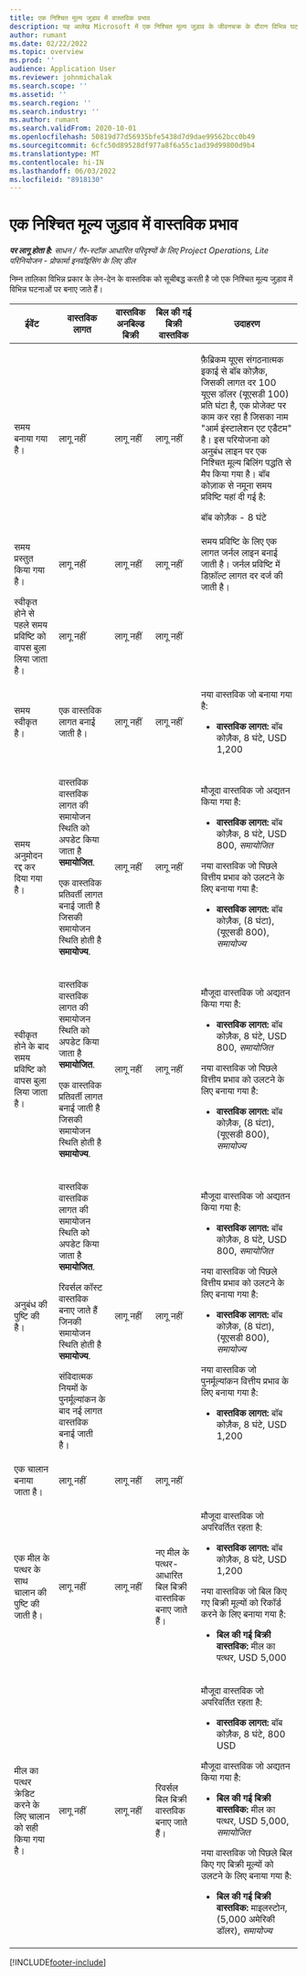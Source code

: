 ```yaml
---
title: एक निश्चित मूल्य जुड़ाव में वास्तविक प्रभाव
description: यह आलेख Microsoft में एक निश्चित मूल्य जुड़ाव के जीवनचक्र के दौरान विभिन्न घटनाओं पर वास्तविक तालिका पर प्रभाव के बारे में जानकारी प्रदान करता है।Dynamics 365 Project Operations
author: rumant
ms.date: 02/22/2022
ms.topic: overview
ms.prod: ''
audience: Application User
ms.reviewer: johnmichalak
ms.search.scope: ''
ms.assetid: ''
ms.search.region: ''
ms.search.industry: ''
ms.author: rumant
ms.search.validFrom: 2020-10-01
ms.openlocfilehash: 50819d77d56935bfe5438d7d9dae99562bcc0b49
ms.sourcegitcommit: 6cfc50d89528df977a8f6a55c1ad39d99800d9b4
ms.translationtype: MT
ms.contentlocale: hi-IN
ms.lasthandoff: 06/03/2022
ms.locfileid: "8918130"
---
```

# <a name="actuals-impact-in-a-fixed-price-engagement"></a>एक निश्चित मूल्य जुड़ाव में वास्तविक प्रभाव

_**पर लागू होता है:** साधन / गैर-स्टॉक आधारित परिदृश्यों के लिए Project Operations, Lite परिनियोजन - प्रोफार्मा इनवॉइसिंग के लिए डील_

निम्न तालिका विभिन्न प्रकार के लेन-देन के वास्तविक को सूचीबद्ध करती है जो एक निश्चित मूल्य जुड़ाव में विभिन्न घटनाओं पर बनाए जाते हैं।

| ईवेंट | वास्तविक लागत | वास्तविक अनबिल्ड बिक्री | बिल की गई बिक्री वास्तविक | उदाहरण |
|---|---|---|---|---|
| समय बनाया गया है। | लागू नहीं | लागू नहीं | लागू नहीं | <p>फ़ैब्रिकम यूएस संगठनात्मक इकाई से बॉब कोज़ैक, जिसकी लागत दर 100 यूएस डॉलर (यूएसडी 100) प्रति घंटा है, एक प्रोजेक्ट पर काम कर रहा है जिसका नाम "आर्म इंस्टालेशन एट एडैटम" है। इस परियोजना को अनुबंध लाइन पर एक निश्चित मूल्य बिलिंग पद्धति से मैप किया गया है। बॉब कोज़ाक से नमूना समय प्रविष्टि यहां दी गई है:</p><p>बॉब कोज़ैक - 8 घंटे</p> |
| समय प्रस्तुत किया गया है। | लागू नहीं | लागू नहीं | लागू नहीं | समय प्रविष्टि के लिए एक लागत जर्नल लाइन बनाई जाती है। जर्नल प्रविष्टि में डिफ़ॉल्ट लागत दर दर्ज की जाती है। |
| स्वीकृत होने से पहले समय प्रविष्टि को वापस बुला लिया जाता है। | लागू नहीं | लागू नहीं | लागू नहीं | |
| समय स्वीकृत है। | एक वास्तविक लागत बनाई जाती है। | लागू नहीं | लागू नहीं | <p>नया वास्तविक जो बनाया गया है:</p><ul><li>**वास्तविक लागत:** बॉब कोज़ैक, 8 घंटे, USD 1,200</li></ul> |
| समय अनुमोदन रद्द कर दिया गया है। | <p>वास्तविक वास्तविक लागत की समायोजन स्थिति को अपडेट किया जाता है **समायोजित**.</p><p>एक वास्तविक प्रतिवर्ती लागत बनाई जाती है जिसकी समायोजन स्थिति होती है **समायोज्य**.</p> | लागू नहीं | लागू नहीं | <p>मौजूदा वास्तविक जो अद्यतन किया गया है:</p><ul><li>**वास्तविक लागत:** बॉब कोज़ैक, 8 घंटे, USD 800, *समायोजित*</li></ul><p>नया वास्तविक जो पिछले वित्तीय प्रभाव को उलटने के लिए बनाया गया है:</p><ul><li>**वास्तविक लागत:** बॉब कोज़ैक, (8 घंटा), (यूएसडी 800), *समायोज्य*</li></ul> |
| स्वीकृत होने के बाद समय प्रविष्टि को वापस बुला लिया जाता है। | <p>वास्तविक वास्तविक लागत की समायोजन स्थिति को अपडेट किया जाता है **समायोजित**.</p><p>एक वास्तविक प्रतिवर्ती लागत बनाई जाती है जिसकी समायोजन स्थिति होती है **समायोज्य**.</p> | लागू नहीं | लागू नहीं | <p>मौजूदा वास्तविक जो अद्यतन किया गया है:</p><ul><li>**वास्तविक लागत:** बॉब कोज़ैक, 8 घंटे, USD 800, *समायोजित*</li></ul><p>नया वास्तविक जो पिछले वित्तीय प्रभाव को उलटने के लिए बनाया गया है:</p><ul><li>**वास्तविक लागत:** बॉब कोज़ैक, (8 घंटा), (यूएसडी 800), *समायोज्य*</li></ul> |
| अनुबंध की पुष्टि की है। | <p>वास्तविक वास्तविक लागत की समायोजन स्थिति को अपडेट किया जाता है **समायोजित**.</p><p>रिवर्सल कॉस्ट वास्‍तविक बनाए जाते हैं जिनकी समायोजन स्थिति होती है **समायोज्य**.</p><p>संविदात्मक नियमों के पुनर्मूल्यांकन के बाद नई लागत वास्तविक बनाई जाती है।</p> | लागू नहीं | लागू नहीं | <p>मौजूदा वास्तविक जो अद्यतन किया गया है:</p><ul><li>**वास्तविक लागत:** बॉब कोज़ैक, 8 घंटे, USD 800, *समायोजित*</li></ul><p>नया वास्तविक जो पिछले वित्तीय प्रभाव को उलटने के लिए बनाया गया है:</p><ul><li>**वास्तविक लागत:** बॉब कोज़ैक, (8 घंटा), (यूएसडी 800), *समायोज्य*</li></ul><p>नया वास्तविक जो पुनर्मूल्यांकन वित्तीय प्रभाव के लिए बनाया गया है:</p><ul><li>**वास्तविक लागत:** बॉब कोज़ैक, 8 घंटे, USD 1,200</li></ul> |
| एक चालान बनाया जाता है। | लागू नहीं | लागू नहीं | लागू नहीं | |
| एक मील के पत्थर के साथ चालान की पुष्टि की जाती है। | लागू नहीं | लागू नहीं | नए मील के पत्थर-आधारित बिल बिक्री वास्तविक बनाए जाते हैं। | <p>मौजूदा वास्तविक जो अपरिवर्तित रहता है:</p><ul><li>**वास्तविक लागत:** बॉब कोज़ैक, 8 घंटे, USD 1,200</li></ul><p>नया वास्तविक जो बिल किए गए बिक्री मूल्यों को रिकॉर्ड करने के लिए बनाया गया है:</p><ul><li>**बिल की गई बिक्री वास्तविक:** मील का पत्थर, USD 5,000</li></ul> |
| मील का पत्थर क्रेडिट करने के लिए चालान को सही किया गया है। | लागू नहीं | लागू नहीं | रिवर्सल बिल बिक्री वास्तविक बनाए जाते हैं। | <p>मौजूदा वास्तविक जो अपरिवर्तित रहता है:</p><ul><li>**वास्तविक लागत:** बॉब कोज़ैक, 8 घंटे, 800 USD</li></ul><p>मौजूदा वास्तविक जो अद्यतन किया गया है:</p><ul><li>**बिल की गई बिक्री वास्तविक:** मील का पत्थर, USD 5,000, *समायोजित*</li></ul><p>नया वास्तविक जो पिछले बिल किए गए बिक्री मूल्यों को उलटने के लिए बनाया गया है:</p><ul><li>**बिल की गई बिक्री वास्तविक:** माइलस्टोन, (5,000 अमेरिकी डॉलर), *समायोज्य*</li></ul> |

[!INCLUDE[footer-include](../includes/footer-banner.md)]
